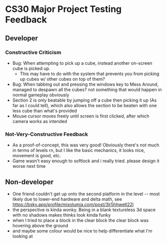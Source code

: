 # CS30 Major Project Testing Feedback
## Developer
### Constructive Criticism
- Bug: When attempting to pick up a cube, instead another on-screen cube is picked up.
  - This may have to do with the system that prevents you from picking up cubes w/ other cubes on top of them?
- Bug: When tabbing out and pressing the windows key to Mess Around, managed to despawn all the cubes? not something that would happen in normal gameplay obviously
- Section 2 is only beatable by jumping off a cube then picking it up (As far as I could tell), which also allows the section to be beaten with one less cube than what's provided
- Mouse cursor moves freely until screen is first clicked, after which camera works as intended

### Not-Very-Constructive Feedback
- As a proof-of-concept, this was very good! Obviously there's not much in terms of levels rn, but I like the basic mechanics, it looks nice, movement is good, etc.
- Game wasn't easy enough to softlock and i really tried. please design it worse next time

## Non-developer
* One friend couldn't get up onto the second platform in the level -- most likely due to lower-end hardware and delta math, see https://bsky.app/profile/mixolumia.com/post/3lr5hhwetl22l
* the perspective is kinda wonky. Being in a blank textureless 3d space with no shadows makes thinks look kinda funky
* when I tried to place a block in the clear block the clear block was hovering above the ground
* and maybe some colour would be nice to help differentiate what I'm looking at
